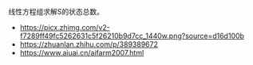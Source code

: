 

线性方程组求解S的状态总数。

- https://picx.zhimg.com/v2-f7289ff49fc5262631c5f26210b9d7cc_1440w.png?source=d16d100b
- https://zhuanlan.zhihu.com/p/389389672
- https://www.aiuai.cn/aifarm2007.html
